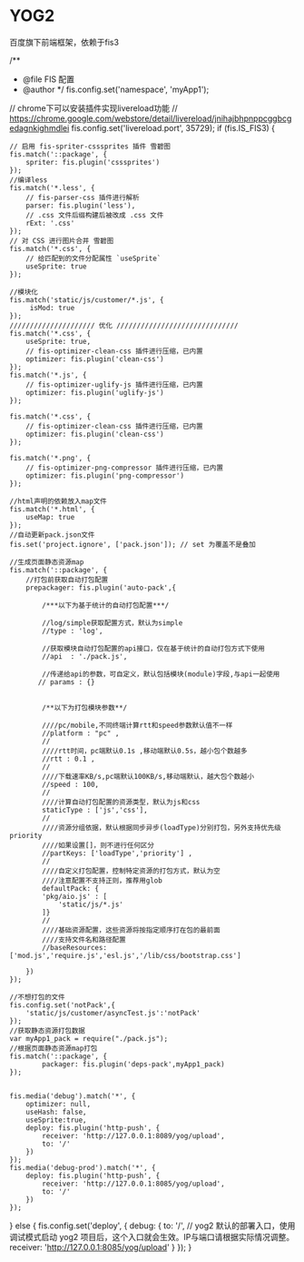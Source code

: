 # YOG2
百度旗下前端框架，依赖于fis3

/**
 * @file FIS 配置
 * @author
 */
fis.config.set('namespace', 'myApp1');

// chrome下可以安装插件实现livereload功能
// https://chrome.google.com/webstore/detail/livereload/jnihajbhpnppcggbcgedagnkighmdlei
fis.config.set('livereload.port', 35729);
if (fis.IS_FIS3) {

    // 启用 fis-spriter-csssprites 插件 雪碧图
    fis.match('::package', {
        spriter: fis.plugin('csssprites')
    });
    //编译less
    fis.match('*.less', {
        // fis-parser-css 插件进行解析
        parser: fis.plugin('less'),
        // .css 文件后缀构建后被改成 .css 文件
        rExt: '.css'
    });
    // 对 CSS 进行图片合并 雪碧图
    fis.match('*.css', {
        // 给匹配到的文件分配属性 `useSprite`
        useSprite: true
    });

    //模块化
    fis.match('static/js/customer/*.js', {
         isMod: true
    });
    ///////////////////// 优化 //////////////////////////////
    fis.match('*.css', {
        useSprite: true,
        // fis-optimizer-clean-css 插件进行压缩，已内置
        optimizer: fis.plugin('clean-css')
    });
    fis.match('*.js', {
        // fis-optimizer-uglify-js 插件进行压缩，已内置
        optimizer: fis.plugin('uglify-js')
    });

    fis.match('*.css', {
        // fis-optimizer-clean-css 插件进行压缩，已内置
        optimizer: fis.plugin('clean-css')
    });

    fis.match('*.png', {
        // fis-optimizer-png-compressor 插件进行压缩，已内置
        optimizer: fis.plugin('png-compressor')
    });

    //html声明的依赖放入map文件
    fis.match('*.html', {
        useMap: true
    });
    //自动更新pack.json文件
    fis.set('project.ignore', ['pack.json']); // set 为覆盖不是叠加

    //生成页面静态资源map
    fis.match('::package', {
        //打包前获取自动打包配置
        prepackager: fis.plugin('auto-pack',{

            /***以下为基于统计的自动打包配置***/

            //log/simple获取配置方式，默认为simple
            //type : 'log',

            //获取模块自动打包配置的api接口，仅在基于统计的自动打包方式下使用
            //api  : './pack.js',

            //传递给api的参数，可自定义，默认包括模块(module)字段,与api一起使用
           // params : {}


            /**以下为打包模块参数**/

            ////pc/mobile,不同终端计算rtt和speed参数默认值不一样
            //platform : "pc" ,
            //
            ////rtt时间，pc端默认0.1s ,移动端默认0.5s，越小包个数越多
            //rtt : 0.1 ,
            //
            ////下载速率KB/s,pc端默认100KB/s,移动端默认，越大包个数越小
            //speed : 100,
            //
            ////计算自动打包配置的资源类型，默认为js和css
            staticType : ['js','css'],
            //
            ////资源分组依据，默认根据同步异步(loadType)分别打包，另外支持优先级priority
            ////如果设置[]，则不进行任何区分
            //partKeys: ['loadType','priority'] ,
            //
            ////自定义打包配置，控制特定资源的打包方式，默认为空
            ////注意配置不支持正则，推荐用glob
            defaultPack: {
            'pkg/aio.js' : [
                'static/js/*.js'
            ]}
            //
            ////基础资源配置，这些资源将按指定顺序打在包的最前面
            ////支持文件名和路径配置
            //baseResources: ['mod.js','require.js','esl.js','/lib/css/bootstrap.css']

        })
    });

    //不想打包的文件
    fis.config.set('notPack',{
        'static/js/customer/asyncTest.js':'notPack'
    });
    //获取静态资源打包数据
    var myApp1_pack = require("./pack.js");
    //根据页面静态资源map打包
    fis.match('::package', {
            packager: fis.plugin('deps-pack',myApp1_pack)
    });


    fis.media('debug').match('*', {
        optimizer: null,
        useHash: false,
        useSprite:true,
        deploy: fis.plugin('http-push', {
            receiver: 'http://127.0.0.1:8089/yog/upload',
            to: '/'
        })
    });
    fis.media('debug-prod').match('*', {
        deploy: fis.plugin('http-push', {
            receiver: 'http://127.0.0.1:8085/yog/upload',
            to: '/'
        })
    });
}
else {
    fis.config.set('deploy', {
        debug: {
            to: '/',
            // yog2 默认的部署入口，使用调试模式启动 yog2 项目后，这个入口就会生效。IP与端口请根据实际情况调整。
            receiver: 'http://127.0.0.1:8085/yog/upload'
        }
    });
}

